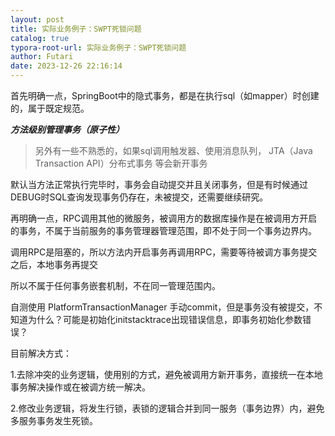 ```yaml
---
layout: post
title: 实际业务例子：SWPT死锁问题
catalog: true
typora-root-url: 实际业务例子：SWPT死锁问题
author: Futari
date: 2023-12-26 22:16:14
---
```


首先明确一点，SpringBoot中的隐式事务，都是在执行sql（如mapper）时创建的，属于既定规范。

_**方法级别管理事务（原子性）**_

> 另外有一些不熟悉的，如果sql调用触发器、使用消息队列， JTA（Java Transaction API）分布式事务  等会新开事务

默认当方法正常执行完毕时，事务会自动提交并且关闭事务，但是有时候通过DEBUG时SQL查询发现事务仍存在，未被提交，还需要继续研究。





再明确一点，RPC调用其他的微服务，被调用方的数据库操作是在被调用方开启的事务，不属于当前服务的事务管理器管理范围，即不处于同一个事务边界内。



调用RPC是阻塞的，所以方法内开启事务再调用RPC，需要等待被调方事务提交之后，本地事务再提交

所以不属于任何事务嵌套机制，不在同一管理范围内。





自测使用 PlatformTransactionManager  手动commit，但是事务没有被提交，不知道为什么？可能是初始化initstacktrace出现错误信息，即事务初始化参数错误？



目前解决方式：

1.去除冲突的业务逻辑，使用别的方式，避免被调用方新开事务，直接统一在本地事务解决操作或在被调方统一解决。

2.修改业务逻辑，将发生行锁，表锁的逻辑合并到同一服务（事务边界）内，避免多服务事务发生死锁。

